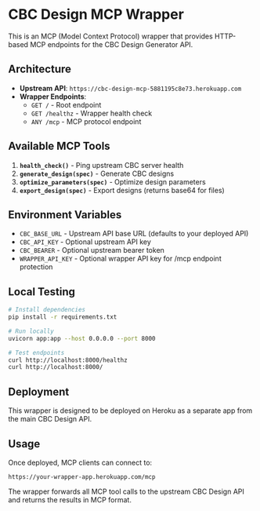 # CBC Design MCP Wrapper

This is an MCP (Model Context Protocol) wrapper that provides HTTP-based MCP endpoints for the CBC Design Generator API.

## Architecture

- **Upstream API**: `https://cbc-design-mcp-5881195c8e73.herokuapp.com`
- **Wrapper Endpoints**:
  - `GET /` - Root endpoint
  - `GET /healthz` - Wrapper health check
  - `ANY /mcp` - MCP protocol endpoint

## Available MCP Tools

1. **`health_check()`** - Ping upstream CBC server health
2. **`generate_design(spec)`** - Generate CBC designs
3. **`optimize_parameters(spec)`** - Optimize design parameters
4. **`export_design(spec)`** - Export designs (returns base64 for files)

## Environment Variables

- `CBC_BASE_URL` - Upstream API base URL (defaults to your deployed API)
- `CBC_API_KEY` - Optional upstream API key
- `CBC_BEARER` - Optional upstream bearer token
- `WRAPPER_API_KEY` - Optional wrapper API key for /mcp endpoint protection

## Local Testing

```bash
# Install dependencies
pip install -r requirements.txt

# Run locally
uvicorn app:app --host 0.0.0.0 --port 8000

# Test endpoints
curl http://localhost:8000/healthz
curl http://localhost:8000/
```

## Deployment

This wrapper is designed to be deployed on Heroku as a separate app from the main CBC Design API.

## Usage

Once deployed, MCP clients can connect to:
```
https://your-wrapper-app.herokuapp.com/mcp
```

The wrapper forwards all MCP tool calls to the upstream CBC Design API and returns the results in MCP format.
